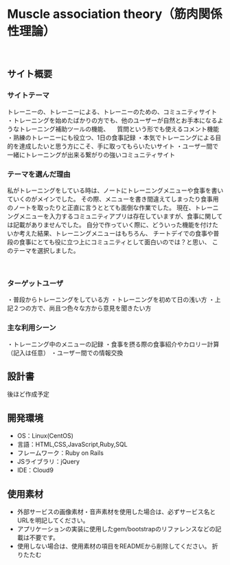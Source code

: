 # Muscle association theory（筋肉関係性理論）
​
## サイト概要
### サイトテーマ
トレーニーの、トレーニーによる、トレーニーのための、コミュニティサイト
・トレーニングを始めたばかりの方でも、他のユーザーが自然とお手本になるようなトレーニング補助ツールの機能、
　質問という形でも使えるコメント機能
・熟練のトレーニーにも役立つ、1日の食事記録
・本気でトレーニングによる目的を達成したいと思う方にこそ、手に取ってもらいたいサイト
・ユーザー間で一緒にトレーニングが出来る繋がりの強いコミュニティサイト

### テーマを選んだ理由
私がトレーニングをしている時は、ノートにトレーニングメニューや食事を書いていくのがメインでした。
その際、メニューを書き間違えてしまったり食事用のノートを取ったりと正直に言うととても面倒な作業でした。
現在、トレーニングメニューを入力するコミュニティアプリは存在していますが、食事に関しては記載がありませんでした。
自分で作っていく際に、どういった機能を付けたいか考えた結果、トレーニングメニューはもちろん、
チートデイでの食事や普段の食事にとても役に立つ上にコミュニティとして面白いのでは？と思い、
このテーマを選択しました。

​
### ターゲットユーザ
・普段からトレーニングをしている方
・トレーニングを初めて日の浅い方
・上記２つの方で、尚且つ色々な方から意見を聞きたい方
​
### 主な利用シーン
・トレーニング中のメニューの記録
・食事を摂る際の食事紹介やカロリー計算（記入は任意）
・ユーザー間での情報交換
​
## 設計書
後ほど作成予定
​
## 開発環境
- OS：Linux(CentOS)
- 言語：HTML,CSS,JavaScript,Ruby,SQL
- フレームワーク：Ruby on Rails
- JSライブラリ：jQuery
- IDE：Cloud9
​
## 使用素材
- 外部サービスの画像素材・音声素材を使用した場合は、必ずサービス名とURLを明記してください。
- アプリケーションの実装に使用したgem/bootstrapのリファレンスなどの記載は不要です。
- 使用しない場合は、使用素材の項目をREADMEから削除してください。
折りたたむ
